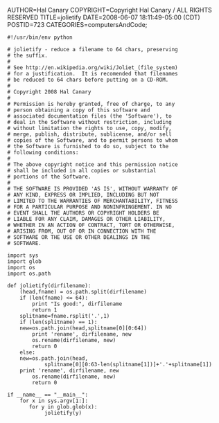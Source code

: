 AUTHOR=Hal Canary
COPYRIGHT=Copyright Hal Canary / ALL RIGHTS RESERVED
TITLE=jolietify
DATE=2008-06-07 18:11:49-05:00 (CDT)
POSTID=723
CATEGORIES=computersAndCode;

    #!/usr/bin/env python
    
    # jolietify - reduce a filename to 64 chars, preserving
    # the suffix.
    #
    # See http://en.wikipedia.org/wiki/Joliet_(file_system)
    # for a justification.  It is recomended that filenames
    # be reduced to 64 chars before putting on a CD-ROM.
    #
    # Copyright 2008 Hal Canary
    #
    # Permission is hereby granted, free of charge, to any
    # person obtaining a copy of this software and
    # associated documentation files (the 'Software'), to
    # deal in the Software without restriction, including
    # without limitation the rights to use, copy, modify,
    # merge, publish, distribute, sublicense, and/or sell
    # copies of the Software, and to permit persons to whom
    # the Software is furnished to do so, subject to the
    # following conditions:
    #
    # The above copyright notice and this permission notice
    # shall be included in all copies or substantial
    # portions of the Software.
    #
    # THE SOFTWARE IS PROVIDED 'AS IS', WITHOUT WARRANTY OF
    # ANY KIND, EXPRESS OR IMPLIED, INCLUDING BUT NOT
    # LIMITED TO THE WARRANTIES OF MERCHANTABILITY, FITNESS
    # FOR A PARTICULAR PURPOSE AND NONINFRINGEMENT. IN NO
    # EVENT SHALL THE AUTHORS OR COPYRIGHT HOLDERS BE
    # LIABLE FOR ANY CLAIM, DAMAGES OR OTHER LIABILITY,
    # WHETHER IN AN ACTION OF CONTRACT, TORT OR OTHERWISE,
    # ARISING FROM, OUT OF OR IN CONNECTION WITH THE
    # SOFTWARE OR THE USE OR OTHER DEALINGS IN THE
    # SOFTWARE.
    
    import sys
    import glob
    import os
    import os.path
    
    def jolietify(dirfilename):
        (head,fname) = os.path.split(dirfilename)
        if (len(fname) <= 64):
            print "Is good:", dirfilename
            return 1
        splitname=fname.rsplit('.',1)
        if (len(splitname) == 1):
    	new=os.path.join(head,splitname[0][0:64])
            print 'rename', dirfilename, new
            os.rename(dirfilename, new)
            return 0
        else:
    	new=os.path.join(head,
                splitname[0][0:63-len(splitname[1])]+'.'+splitname[1])
    	print 'rename', dirfilename, new
            os.rename(dirfilename, new)
            return 0
    
    if __name__ == "__main__":
        for x in sys.argv[1:]:
           for y in glob.glob(x):
                jolietify(y)
